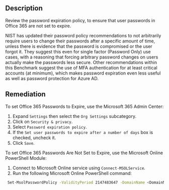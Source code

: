 ## Description

Review the password expiration policy, to ensure that user passwords in Office 365 are not set to expire.

NIST has updated their password policy recommendations to not arbitrarily require users to change their passwords after a specific amount of time, unless there is evidence that the password is compromised or the user forgot it. They suggest this even for single factor (Password Only) use cases, with a reasoning that forcing arbitrary password changes on users actually make the passwords less secure. Other recommendations within this Benchmark suggest the use of MFA authentication for at least critical accounts (at minimum), which makes password expiration even less useful as well as password protection for Azure AD.

## Remediation

To set Office 365 Passwords to Expire, use the Microsoft 365 Admin Center:

1. Expand `Settings` then select the `Org Settings` subcategory.
2. Click on `Security & privacy`.
3. Select `Password expiration policy`.
4. If the `Set user passwords to expire after a number of days` box is checked, uncheck it.
5. Click `Save`.

To set Office 365 Passwords Are Not Set to Expire, use the Microsoft Online PowerShell Module:

1. Connect to Microsoft Online service using `Connect-MSOLService`.
2. Run the following Microsoft Online PowerShell command:

```bash
 Set-MsolPasswordPolicy -ValidityPeriod 2147483647 -DomainName <DomainName> - NotificationDays 30
```
